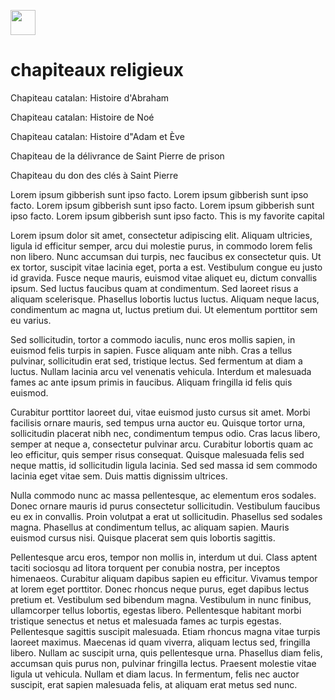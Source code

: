 <a href="https://juncture-digital.org"><img src="https://raw.githubusercontent.com/digitalArtHistory/recits-numeriques/main/images/btn_juncture.svg" style="height:40px"></a>

<param ve-config 
       title="depart" 
       banner="/images/ViennaDioscoridesFolio483vBirds.jpg" 
       layout="vertical">
 
# chapiteaux religieux


Chapiteau catalan: Histoire d'Abraham<param ve-graphic 
       url="https://www.musee-moyenage.fr/cache/media/oeuvres/chapiteau-catalan-histoire-dabraham/chapiteau-catalan-abraham-1/s,900-516c83.jpg" 
       title="Histoire d'Abraham" />

Chapiteau catalan: Histoire de Noé
<param ve-graphic 
       url="https://www.musee-moyenage.fr/cache/media/oeuvres/chapiteau-catalan-histoire-dabraham/chapiteau-catalan-cl-23900-1/s,900-2dc782.jpg" 
       title="Histoire de Noé" />

Chapiteau catalan: Histoire d"Adam et Ève
<param ve-graphic 
       url="https://www.musee-moyenage.fr/cache/media/oeuvres/cl_10754_chapiteau_2/s,900-a56dc4.jpg" 
       title="Histoire d'Adam et Ève" />

Chapiteau de la délivrance de Saint Pierre de prison
<param ve-graphic 
       url="https://www.musee-moyenage.fr/cache/media/oeuvres/cl-23939-1/s,900-3e34b0.jpg" 
       title="Chapiteau de la délivrance de Saint Pierre de prison" />

Chapiteau du don des clés à Saint Pierre
<param ve-graphic 
       url="https://www.musee-moyenage.fr/cache/media/oeuvres/cl-23938/s,315-2259f4.jpg" 
       title="Chapiteau du don des clés à Saint Pierre" />

Lorem ipsum gibberish sunt ipso facto. Lorem ipsum gibberish sunt ipso facto. Lorem ipsum gibberish sunt ipso facto. Lorem ipsum gibberish sunt ipso facto. Lorem ipsum gibberish sunt ipso facto. This is my favorite capital



Lorem ipsum dolor sit amet, consectetur adipiscing elit. Aliquam ultricies, ligula id efficitur semper, arcu dui molestie purus, in commodo lorem felis non libero. Nunc accumsan dui turpis, nec faucibus ex consectetur quis. Ut ex tortor, suscipit vitae lacinia eget, porta a est. Vestibulum congue eu justo id gravida. Fusce neque mauris, euismod vitae aliquet eu, dictum convallis ipsum. Sed luctus faucibus quam at condimentum. Sed laoreet risus a aliquam scelerisque. Phasellus lobortis luctus luctus. Aliquam neque lacus, condimentum ac magna ut, luctus pretium dui. Ut elementum porttitor sem eu varius.

Sed sollicitudin, tortor a commodo iaculis, nunc eros mollis sapien, in euismod felis turpis in sapien. Fusce aliquam ante nibh. Cras a tellus pulvinar, sollicitudin erat sed, tristique lectus. Sed fermentum at diam a luctus. Nullam lacinia arcu vel venenatis vehicula. Interdum et malesuada fames ac ante ipsum primis in faucibus. Aliquam fringilla id felis quis euismod.

Curabitur porttitor laoreet dui, vitae euismod justo cursus sit amet. Morbi facilisis ornare mauris, sed tempus urna auctor eu. Quisque tortor urna, sollicitudin placerat nibh nec, condimentum tempus odio. Cras lacus libero, semper at neque a, consectetur pulvinar arcu. Curabitur lobortis quam ac leo efficitur, quis semper risus consequat. Quisque malesuada felis sed neque mattis, id sollicitudin ligula lacinia. Sed sed massa id sem commodo lacinia eget vitae sem. Duis mattis dignissim ultrices.

Nulla commodo nunc ac massa pellentesque, ac elementum eros sodales. Donec ornare mauris id purus consectetur sollicitudin. Vestibulum faucibus eu ex in convallis. Proin volutpat a erat ut sollicitudin. Phasellus sed sodales magna. Phasellus at condimentum tellus, ac aliquam sapien. Mauris euismod cursus nisi. Quisque placerat sem quis lobortis sagittis.

Pellentesque arcu eros, tempor non mollis in, interdum ut dui. Class aptent taciti sociosqu ad litora torquent per conubia nostra, per inceptos himenaeos. Curabitur aliquam dapibus sapien eu efficitur. Vivamus tempor at lorem eget porttitor. Donec rhoncus neque purus, eget dapibus lectus pretium et. Vestibulum sed bibendum magna. Vestibulum in nunc finibus, ullamcorper tellus lobortis, egestas libero. Pellentesque habitant morbi tristique senectus et netus et malesuada fames ac turpis egestas. Pellentesque sagittis suscipit malesuada. Etiam rhoncus magna vitae turpis laoreet maximus. Maecenas id quam viverra, aliquam lectus sed, fringilla libero. Nullam ac suscipit urna, quis pellentesque urna. Phasellus diam felis, accumsan quis purus non, pulvinar fringilla lectus. Praesent molestie vitae ligula ut vehicula. Nullam et diam lacus. In fermentum, felis nec auctor suscipit, erat sapien malesuada felis, at aliquam erat metus sed nunc. 


